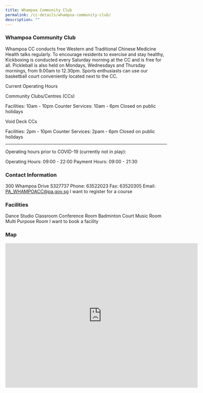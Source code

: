 ```yaml
---
title: Whampoa Community Club
permalink: /cc-details/whampoa-community-club/
description: ""
---
```

### Whampoa Community Club

Whampoa CC conducts free Western and Traditional Chinese Medicine Health talks regularly. To encourage residents to exercise and stay healthy, Kickboxing is conducted every Saturday morning at the CC and is free for all. Pickleball is also held on Mondays, Wednesdays and Thursday mornings, from 9.00am to 12.30pm. Sports enthusiasts can use our basketball court conveniently located next to the CC.

Current Operating Hours

Community Clubs/Centres (CCs)

Facilities: 10am - 10pm
Counter Services: 10am - 6pm
Closed on public holidays

Void Deck CCs

Facilities: 2pm - 10pm
Counter Services: 2pam - 6pm
Closed on public holidays

-------

Operating hours prior to COVID-19 (currently not in play):

Operating Hours: 09:00 - 22:00
Payment Hours: 09:00 - 21:30

### Contact Information
300 Whampoa Drive S327737
Phone: 63522023
Fax: 63520305
Email: PA_WHAMPOACC@pa.gov.sg
I want to register for a course

### Facilities
Dance Studio
Classroom
Conference Room
Badminton Court
Music Room
Multi Purpose Room
I want to book a facility

### Map
<iframe src="https://www.google.com/maps/embed?pb=!1m18!1m12!1m3!1d3988.7520965119015!2d103.85479771533113!3d1.3246310620235269!2m3!1f0!2f0!3f0!3m2!1i1024!2i768!4f13.1!3m3!1m2!1s0x31da19d7850c2e35%3A0x8213ec3fa3a1cc17!2sSingapore%20Post%20-%20Whampoa%20Branch!5e0!3m2!1sen!2ssg!4v1661221669525!5m2!1sen!2ssg" width="600" height="450" style="border:0;" allowfullscreen="" loading="lazy" ></iframe>